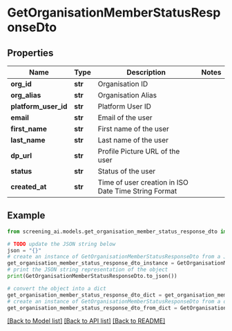 # GetOrganisationMemberStatusResponseDto


## Properties

Name | Type | Description | Notes
------------ | ------------- | ------------- | -------------
**org_id** | **str** | Organisation ID | 
**org_alias** | **str** | Organisation Alias | 
**platform_user_id** | **str** | Platform User ID | 
**email** | **str** | Email of the user | 
**first_name** | **str** | First name of the user | 
**last_name** | **str** | Last name of the user | 
**dp_url** | **str** | Profile Picture URL of the user | 
**status** | **str** | Status of the user | 
**created_at** | **str** | Time of user creation in ISO Date Time String Format | 

## Example

```python
from screening_ai.models.get_organisation_member_status_response_dto import GetOrganisationMemberStatusResponseDto

# TODO update the JSON string below
json = "{}"
# create an instance of GetOrganisationMemberStatusResponseDto from a JSON string
get_organisation_member_status_response_dto_instance = GetOrganisationMemberStatusResponseDto.from_json(json)
# print the JSON string representation of the object
print(GetOrganisationMemberStatusResponseDto.to_json())

# convert the object into a dict
get_organisation_member_status_response_dto_dict = get_organisation_member_status_response_dto_instance.to_dict()
# create an instance of GetOrganisationMemberStatusResponseDto from a dict
get_organisation_member_status_response_dto_from_dict = GetOrganisationMemberStatusResponseDto.from_dict(get_organisation_member_status_response_dto_dict)
```
[[Back to Model list]](../README.md#documentation-for-models) [[Back to API list]](../README.md#documentation-for-api-endpoints) [[Back to README]](../README.md)



